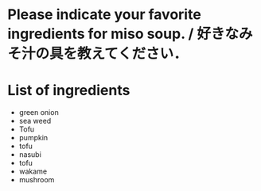 # Please indicate your favorite ingredients for miso soup. / 好きなみそ汁の具を教えてください．

# List of ingredients
- green onion
- sea weed
- Tofu
- pumpkin
- tofu
- nasubi
- tofu
- wakame
- mushroom
